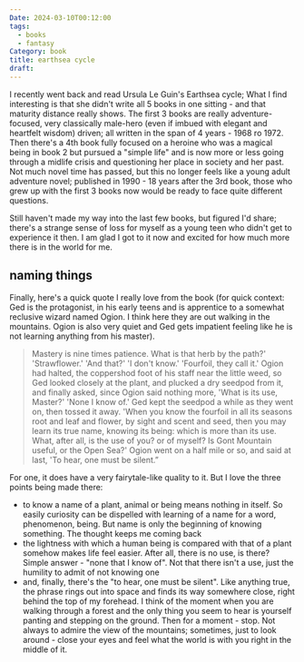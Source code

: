 ```yaml
---
Date: 2024-03-10T00:12:00
tags:
  - books
  - fantasy
Category: book
title: earthsea cycle
draft:
---
```


I recently went back and read Ursula Le Guin's Earthsea cycle; What I find interesting is that she didn't write all 5 books in one sitting - and that maturity distance really shows. The first 3 books are really adventure-focused, very classically male-hero (even if imbued with elegant and heartfelt wisdom) driven; all written in the span of 4 years - 1968 ro 1972. Then there's a 4th book fully focused on a heroine who was a magical being in book 2 but pursued a "simple life" and is now more or less going through a midlife crisis and questioning her place in society and her past. Not much novel time has passed, but this no longer feels like a young adult adventure novel; published in 1990 - 18 years after the 3rd book, those who grew up with the first 3 books now would be ready to face quite different questions.

Still haven't made my way into the last few books, but figured I'd share; there's a strange sense of loss for myself as a young teen who didn't get to experience it then. I am glad I got to it now and excited for how much more there is in the world for me.

## naming things
Finally, here's a quick quote I really love from the book (for quick context: Ged is the protagonist, in his early teens and is apprentice to a somewhat reclusive wizard named Ogion. I think here they are out walking in the mountains. Ogion is also very quiet and Ged gets impatient feeling like he is not learning anything from his master).

> Mastery is nine times patience. What is that herb by the path?' 'Strawflower.' 'And that?' 'I don't know.' 'Fourfoil, they call it.' Ogion had halted, the coppershod foot of his staff near the little weed, so Ged looked closely at the plant, and plucked a dry seedpod from it, and finally asked, since Ogion said nothing more, 'What is its use, Master?' 'None I know of.' Ged kept the seedpod a while as they went on, then tossed it away. 'When you know the fourfoil in all its seasons root and leaf and flower, by sight and scent and seed, then you may learn its true name, knowing its being: which is more than its use. What, after all, is the use of you? or of myself? Is Gont Mountain useful, or the Open Sea?' Ogion went on a half mile or so, and said at last, 'To hear, one must be silent.”

For one, it does have a very fairytale-like quality to it. But I love the three points being made there:

- to know a name of a plant, animal or being means nothing in itself. So easily curiosity can be dispelled with learning of a name for a word, phenomenon, being. But name is only the beginning of knowing something. The thought keeps me coming back
- the lightness with which a human being is compared with that of a plant somehow makes life feel easier. After all, there is no use, is there? Simple answer - "none that I know of". Not that there isn't a use, just the humility to admit of not knowing one
- and, finally, there's the "to hear, one must be silent". Like anything true, the phrase rings out into space and finds its way somewhere close, right behind the top of my forehead. I think of the moment when you are walking through a forest and the only thing you seem to hear is yourself panting and stepping on the ground. Then for a moment - stop. Not always to admire the view of the mountains; sometimes, just to look around - close your eyes and feel what the world is with you right in the middle of it.